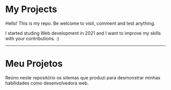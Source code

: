 # My Projects

Hello! This is my repo. Be welcome to visit, comment and test anything.

I started studing Web development in 2021 and I want to improve my skills with your contributions. :)

<hr />

# Meu Projetos

Reúno neste repositório os sitemas que produzi para desmonstrar minhas habilidades como desenvolvedora web.
